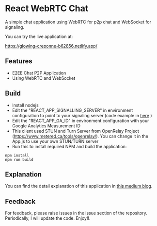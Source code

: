 # React WebRTC Chat

A simple chat application using WebRTC for p2p chat and WebSocket for signaling.

You can try the live application at:

https://glowing-creponne-b62856.netlify.app/


## Features
- E2EE Chat P2P Application
- Using WebRTC and WebSocket


## Build

- Install nodejs
- Edit the "REACT_APP_SIGNALLING_SERVER" in environment configuration to point to your signaling server (code example in [here](https://github.com/rsatrio/WebRTC-Signaling-Server) )
- Edit the "REACT_APP_GA_ID" in environment configuration with your Google Analytics Measurement ID
- This client used STUN and Turn Server from OpenRelay Project (https://www.metered.ca/tools/openrelay/). You can change it in the App.js to use your own STUN/TURN server
- Run this to install required NPM and build the application:


```shell
npm install
npm run build
```

## Explanation
You can find the detail explanation of this application in [this medium blog](https://mrizkysatrio.medium.com/webrtc-chat-application-772539ae97b7).


## Feedback
For feedback, please raise issues in the issue section of the repository. Periodically, I will update the code. Enjoy!!.

